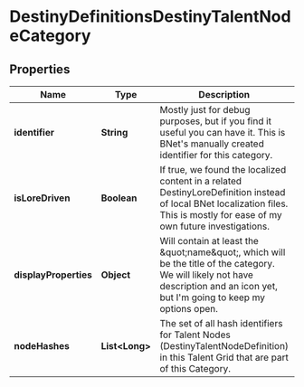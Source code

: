 
# DestinyDefinitionsDestinyTalentNodeCategory

## Properties
Name | Type | Description | Notes
------------ | ------------- | ------------- | -------------
**identifier** | **String** | Mostly just for debug purposes, but if you find it useful you can have it. This is BNet&#39;s manually created identifier for this category. |  [optional]
**isLoreDriven** | **Boolean** | If true, we found the localized content in a related DestinyLoreDefinition instead of local BNet localization files. This is mostly for ease of my own future investigations. |  [optional]
**displayProperties** | **Object** | Will contain at least the \&quot;name\&quot;, which will be the title of the category. We will likely not have description and an icon yet, but I&#39;m going to keep my options open. |  [optional]
**nodeHashes** | **List&lt;Long&gt;** | The set of all hash identifiers for Talent Nodes (DestinyTalentNodeDefinition) in this Talent Grid that are part of this Category. |  [optional]



